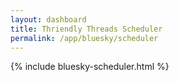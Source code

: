 ```yaml
---
layout: dashboard
title: Thriendly Threads Scheduler
permalink: /app/bluesky/scheduler
---
```


{% include bluesky-scheduler.html %}

<!-- Scripts -->
<script src="https://code.jquery.com/jquery-3.6.0.min.js"></script>
<!-- Include Bootstrap JS and its dependencies -->
<script src="https://cdn.jsdelivr.net/npm/bootstrap@5/dist/js/bootstrap.bundle.min.js"></script>
<script src="https://cdn.jsdelivr.net/npm/@popperjs/core@2.9.3/dist/umd/popper.min.js"></script>
<script type="module" src="{{ site.baseurl }}/assets/js/firebaseauth.js"></script>
<script>

    $(document).ready(function () {
        $('#schedulerBackButton').on('click', function () {
            if (confirm("Are you sure you want to go back? Any edits made to the post will be lost.")) {
                window.location.href = '/app/threads/home'; // Redirect to the desired path
            }
        });
    });
</script>